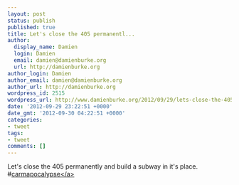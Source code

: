 ```yaml
---
layout: post
status: publish
published: true
title: Let's close the 405 permanentl...
author:
  display_name: Damien
  login: Damien
  email: damien@damienburke.org
  url: http://damienburke.org
author_login: Damien
author_email: damien@damienburke.org
author_url: http://damienburke.org
wordpress_id: 2515
wordpress_url: http://www.damienburke.org/2012/09/29/lets-close-the-405-permanentl/
date: '2012-09-29 23:22:51 +0000'
date_gmt: '2012-09-30 04:22:51 +0000'
categories:
- tweet
tags:
- tweet
comments: []
---
```

<p>Let's close the 405 permanently and build a subway in it's place. #<a href="http:&#47;&#47;search.twitter.com&#47;search?q=%23carmapocalypse" class="aktt_hashtag">carmapocalypse<&#47;a></p>
